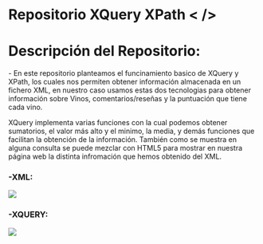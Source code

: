 ﻿# Repositorio XQuery XPath <  />
 <h1>Descripción del Repositorio:</h1>
 <p>- En este repositorio planteamos el funcinamiento basico de XQuery y XPath, los cuales nos permiten obtener información almacenada en un fichero XML, en 
 nuestro caso usamos estas dos tecnologias para obtener información sobre Vinos, comentarios/reseñas y la puntuación que tiene cada vino.</p>
 
 <p>XQuery implementa varias funciones con la cual podemos obtener sumatorios, el valor más alto y el minimo, la media, y demás funciones que facilitan la obtención de la información.
 También como se muestra en alguna consulta se puede mezclar con HTML5 para mostrar en nuestra página web la distinta infromación que hemos obtenido del XML.</p>
<h3>-XML:</h3>
<img src="https://github.com/sorgazb/Repo_XQuery/assets/150727714/a8ea4973-bf28-4a79-ba2d-4e0f887ae793"/>
<h3>-XQUERY:</h3>
<img src="https://github.com/sorgazb/Repo_XQuery/assets/150727714/68c47c82-225f-4006-b42b-35cc0cd30331"/>
